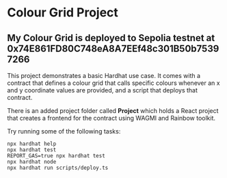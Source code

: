 # Colour Grid Project
## My Colour Grid is deployed to Sepolia testnet at 0x74E861FD80C748eA8A7EEf48c301B50b75397266

This project demonstrates a basic Hardhat use case. It comes with a contract that defines a colour grid that calls specific colours whenever an x and y coordinate values are provided, and a script that deploys that contract.

There is an added project folder called **Project** which holds a React project that creates a frontend for the contract using WAGMI and Rainbow toolkit.

Try running some of the following tasks:

```shell
npx hardhat help
npx hardhat test
REPORT_GAS=true npx hardhat test
npx hardhat node
npx hardhat run scripts/deploy.ts
```
